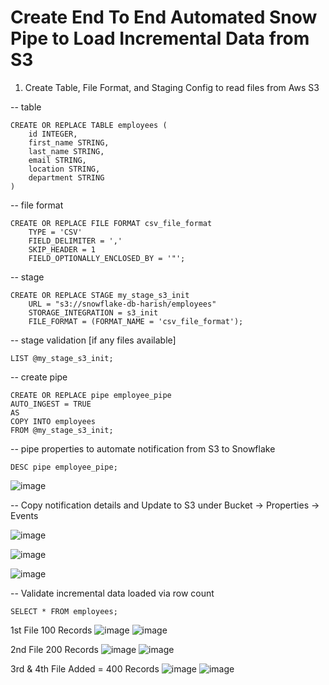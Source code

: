 # Create End To End Automated Snow Pipe to Load Incremental Data from S3

1) Create Table, File Format, and Staging Config to read files from Aws S3

-- table

    CREATE OR REPLACE TABLE employees (
        id INTEGER,
        first_name STRING,
        last_name STRING,
        email STRING,
        location STRING,
        department STRING
    )

-- file format

    CREATE OR REPLACE FILE FORMAT csv_file_format
        TYPE = 'CSV'
        FIELD_DELIMITER = ','
        SKIP_HEADER = 1
        FIELD_OPTIONALLY_ENCLOSED_BY = '"';

-- stage

    CREATE OR REPLACE STAGE my_stage_s3_init
        URL = "s3://snowflake-db-harish/employees"
        STORAGE_INTEGRATION = s3_init
        FILE_FORMAT = (FORMAT_NAME = 'csv_file_format');

-- stage validation [if any files available]

    LIST @my_stage_s3_init;

-- create pipe

    CREATE OR REPLACE pipe employee_pipe
    AUTO_INGEST = TRUE
    AS 
    COPY INTO employees
    FROM @my_stage_s3_init;

-- pipe properties to automate notification from S3 to Snowflake
  
    DESC pipe employee_pipe;

![image](https://github.com/harishavenue1/SnowFlake-Incremental-Data-ETL/assets/21108205/50166cbf-aea7-427f-b07b-a5785d63e46c)

-- Copy notification details and Update to S3 under Bucket -> Properties -> Events

![image](https://github.com/harishavenue1/SnowFlake-Incremental-Data-ETL/assets/21108205/73404df4-5387-4d8c-baa0-cbb5c0df1e25)

![image](https://github.com/harishavenue1/SnowFlake-Incremental-Data-ETL/assets/21108205/a8106097-62ca-401f-8010-c6ced9cebfeb)

![image](https://github.com/harishavenue1/SnowFlake-Incremental-Data-ETL/assets/21108205/e7efdf12-474a-4f35-871a-164e63b1568a)

-- Validate incremental data loaded via row count

    SELECT * FROM employees;

1st File 100 Records
![image](https://github.com/harishavenue1/SnowFlake-Incremental-Data-ETL/assets/21108205/81422c58-0690-4c3f-b0ce-9d541df53bfe)
![image](https://github.com/harishavenue1/SnowFlake-Incremental-Data-ETL/assets/21108205/bb4f487a-a915-4c61-9a12-a40b90b67d8f)

2nd File 200 Records
![image](https://github.com/harishavenue1/SnowFlake-Incremental-Data-ETL/assets/21108205/31418af0-c4ca-45e3-99a2-bbe4ec4b7131)
![image](https://github.com/harishavenue1/SnowFlake-Incremental-Data-ETL/assets/21108205/83e1da37-e673-4600-9542-274d282c3340)

3rd & 4th File Added = 400 Records
![image](https://github.com/harishavenue1/SnowFlake-Incremental-Data-ETL/assets/21108205/a266fbc9-146d-4178-8dfb-5f21bfdd13c4)
![image](https://github.com/harishavenue1/SnowFlake-Incremental-Data-ETL/assets/21108205/0bd63631-a373-43ce-9466-28305e1900d1)

